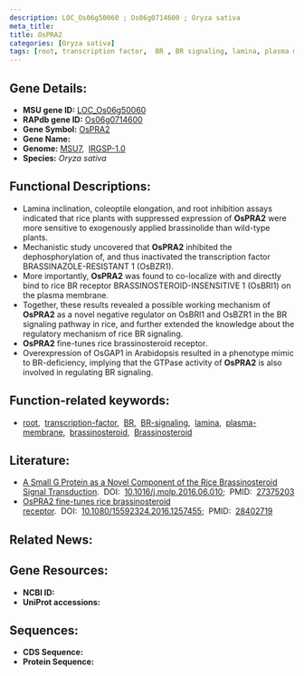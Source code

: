 ```yaml
---
description: LOC_Os06g50060 ; Os06g0714600 ; Oryza sativa
meta_title:
title: OsPRA2
categories: [Oryza sativa]
tags: [root, transcription factor,  BR , BR signaling, lamina, plasma membrane, brassinosteroid, Brassinosteroid]
---
```


## Gene Details:
- **MSU gene ID:** [LOC_Os06g50060](http://rice.uga.edu/cgi-bin/ORF_infopage.cgi?orf=LOC_Os06g50060)  
- **RAPdb gene ID:** [Os06g0714600](https://rapdb.dna.affrc.go.jp/locus/?name=Os06g0714600)  
- **Gene Symbol:** <u>OsPRA2</u>
- **Gene Name:**
- **Genome:**  [MSU7](http://rice.uga.edu/),&nbsp;&nbsp;[IRGSP-1.0](https://rapdb.dna.affrc.go.jp/download/irgsp1.html)
- **Species:** *Oryza sativa*

## Functional Descriptions:
   - Lamina inclination, coleoptile elongation, and root inhibition assays indicated that rice plants with suppressed expression of **OsPRA2** were more sensitive to exogenously applied brassinolide than wild-type plants.
   - Mechanistic study uncovered that **OsPRA2** inhibited the dephosphorylation of, and thus inactivated the transcription factor BRASSINAZOLE-RESISTANT 1 (OsBZR1).
   - More importantly, **OsPRA2** was found to co-localize with and directly bind to rice BR receptor BRASSINOSTEROID-INSENSITIVE 1 (OsBRI1) on the plasma membrane.
   - Together, these results revealed a possible working mechanism of **OsPRA2** as a novel negative regulator on OsBRI1 and OsBZR1 in the BR signaling pathway in rice, and further extended the knowledge about the regulatory mechanism of rice BR signaling.
   - **OsPRA2** fine-tunes rice brassinosteroid receptor.
   - Overexpression of OsGAP1 in Arabidopsis resulted in a phenotype mimic to BR-deficiency, implying that the GTPase activity of **OsPRA2** is also involved in regulating BR signaling.

## Function-related keywords:
   - [root](/tags/root/),&nbsp;&nbsp;[transcription-factor](/tags/transcription-factor/),&nbsp;&nbsp;[BR](/tags/BR/),&nbsp;&nbsp;[BR-signaling](/tags/BR-signaling/),&nbsp;&nbsp;[lamina](/tags/lamina/),&nbsp;&nbsp;[plasma-membrane](/tags/plasma-membrane/),&nbsp;&nbsp;[brassinosteroid](/tags/brassinosteroid/),&nbsp;&nbsp;[Brassinosteroid](/tags/Brassinosteroid/)

## Literature:
   - [A Small G Protein as a Novel Component of the Rice Brassinosteroid Signal Transduction](https://www.doi.org/10.1016/j.molp.2016.06.010).&nbsp;&nbsp;DOI:&nbsp;&nbsp;[10.1016/j.molp.2016.06.010](https://www.doi.org/10.1016/j.molp.2016.06.010);&nbsp;&nbsp;PMID:&nbsp;&nbsp;[27375203](https://pubmed.ncbi.nlm.nih.gov/27375203/)
   - [OsPRA2 fine-tunes rice brassinosteroid receptor](https://www.doi.org/10.1080/15592324.2016.1257455).&nbsp;&nbsp;DOI:&nbsp;&nbsp;[10.1080/15592324.2016.1257455](https://www.doi.org/10.1080/15592324.2016.1257455);&nbsp;&nbsp;PMID:&nbsp;&nbsp;[28402719](https://pubmed.ncbi.nlm.nih.gov/28402719/)

## Related News:

## Gene Resources:
- **NCBI ID:**  []()
- **UniProt accessions:** [](https://www.uniprot.org/uniprotkb//entry)

## Sequences:
- **CDS Sequence:**
- **Protein Sequence:**
